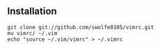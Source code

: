 ## Installation
    git clone git://github.com/swolfe0105/vimrc.git
    mv vimrc/ ~/.vim
    echo "source ~/.vim/vimrc" > ~/.vimrc 
